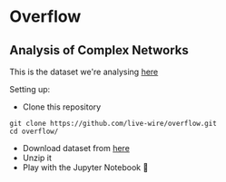 # Overflow
## Analysis of Complex Networks
This is the dataset we're analysing [here](https://www.kaggle.com/stackoverflow/pythonquestions/data)
 
Setting up:
- Clone this repository
```
git clone https://github.com/live-wire/overflow.git
cd overflow/
```
- Download dataset from [here](https://www.kaggle.com/stackoverflow/pythonquestions/downloads/pythonquestions.zip/1)
- Unzip it
- Play with the Jupyter Notebook :pizza:



